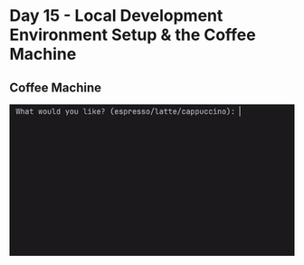# Day 15 - Local Development Environment Setup & the Coffee Machine
## Coffee Machine
![Day 15 Code Demo](../gifs/Day015.gif)
